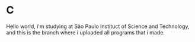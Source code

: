 # C
Hello world, i'm studying at São Paulo Instituct of Science and Technology, and this is the branch where i uploaded all programs that i made.
